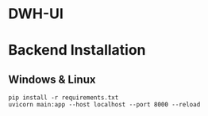 # DWH-UI

# Backend Installation

## Windows & Linux
```{Bash}
pip install -r requirements.txt
uvicorn main:app --host localhost --port 8000 --reload
```
